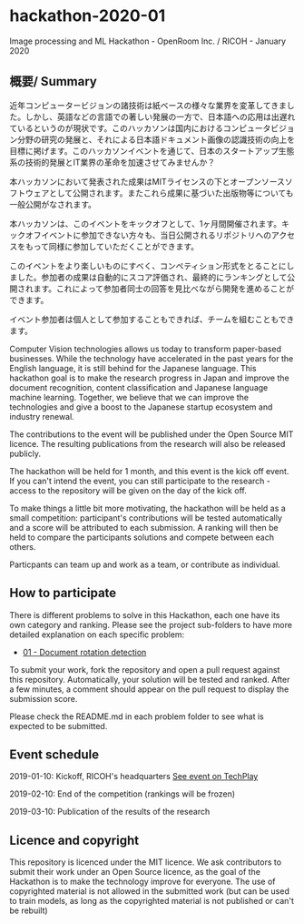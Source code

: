 # hackathon-2020-01
Image processing and ML Hackathon - OpenRoom Inc. / RICOH - January 2020

## 概要/ Summary

近年コンピュータービジョンの諸技術は紙ベースの様々な業界を変革してきました。しかし、英語などの言語での著しい発展の一方で、日本語への応用は出遅れているというのが現状です。このハッカソンは国内におけるコンピュータビジョン分野の研究の発展と、それによる日本語ドキュメント画像の認識技術の向上を目標に掲げます。このハッカソンイベントを通じて、日本のスタートアップ生態系の技術的発展とIT業界の革命を加速させてみませんか？

本ハッカソンにおいて発表された成果はMITライセンスの下とオープンソースソフトウェアとして公開されます。またこれら成果に基づいた出版物等についても一般公開がなされます。

本ハッカソンは、このイベントをキックオフとして、1ヶ月間開催されます。キックオフイベントに参加できない方々も、当日公開されるリポジトリへのアクセスをもって同様に参加していただくことができます。

このイベントをより楽しいものにすべく、コンペティション形式をとることにしました。参加者の成果は自動的にスコア評価され、最終的にランキングとして公開されます。これによって参加者同士の回答を見比べながら開発を進めることができます。

イベント参加者は個人として参加することもできれば、チームを組むこともできます。

Computer Vision technologies allows us today to transform paper-based businesses. While the technology have accelerated in the past years for the English language, it is still behind for the Japanese language. This hackathon goal is to make the research progress in Japan and improve the document recognition, content classification and Japanese language machine learning. Together, we believe that we can improve the technologies and give a boost to the Japanese startup ecosystem and industry renewal.


The contributions to the event will be published under the Open Source MIT licence. The resulting publications from the research will also be released publicly.


The hackathon will be held for 1 month, and this event is the kick off event. If you can't intend the event, you can still participate to the research - access to the repository will be given on the day of the kick off.


To make things a little bit more motivating, the hackathon will be held as a small competition: participant's contributions will be tested automatically and a score will be attributed to each submission. A ranking will then be held to compare the participants solutions and compete between each others.


Particpants can team up and work as a team, or contribute as individual.

## How to participate

There is different problems to solve in this Hackathon, each one have its own category and ranking. Please see the project sub-folders to have more detailed explanation on each specific problem:

  - [01 - Document rotation detection](/01-rotation)
  

To submit your work, fork the repository and open a pull request against this repository. Automatically, your solution will be tested and ranked. After a few minutes, a comment should appear on the pull request to display the submission score.

Please check the README.md in each problem folder to see what is expected to be submitted.

## Event schedule
2019-01-10: Kickoff, RICOH's headquarters [See event on TechPlay](https://techplay.jp/event/763528)

2019-02-10: End of the competition (rankings will be frozen)

2019-03-10: Publication of the results of the research

## Licence and copyright
This repository is licenced under the MIT licence. We ask contributors to submit their work under an Open Source licence, as the goal of the Hackathon is to make the technology improve for everyone. The use of copyrighted material is not allowed in the submitted work (but can be used to train models, as long as the copyrighted material is not published or can't be rebuilt)
